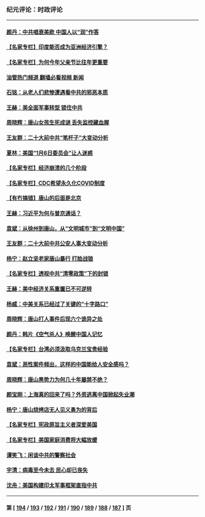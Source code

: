 ### 纪元评论：时政评论
---
#### [颜丹：中共唱衰美欧 中国人以“润”作答](../../pages/nsc1025/n13761830.md?06180330) 
#### [【名家专栏】印度能否成为亚洲经济引擎？](../../pages/nsc1025/n13761754.md?06180330) 
#### [【名家专栏】为何今年父亲节比往年更重要](../../pages/nsc1025/n13761753.md?06180330) 
#### [油管热门频道 翻墙必看视频 新闻](ok?06180330)
#### [石铭：从老人们悲惨遭遇看中共的邪恶本质](../../pages/nsc1025/n13761601.md?06180330) 
#### [王赫：美全面军事转型 锁住中共](../../pages/nsc1025/n13761307.md?06180330) 
#### [周晓辉：唐山女孩生死成谜 丢失监控藏血腥](../../pages/nsc1025/n13761555.md?06180330) 
#### [王友群：二十大前中共“笔杆子”大变动分析](../../pages/nsc1025/n13761334.md?06180330) 
#### [夏林：美国“1月6日委员会”让人迷惑](../../pages/nsc1025/n13761126.md?06180330) 
#### [【名家专栏】经济崩溃的几个阶段](../../pages/nsc1025/n13760780.md?06180330) 
#### [【名家专栏】CDC希望永久化COVID制度](../../pages/nsc1025/n13760951.md?06180330) 
#### [【有冇搞错】唐山的后面是北京](../../pages/nsc1025/n13760394.md?06180330) 
#### [王赫：习近平为何与普京通话？](../../pages/nsc1025/n13760751.md?06180330) 
#### [袁斌：从徐州到唐山，从“文明城市”到“文明中国”](../../pages/nsc1025/n13760774.md?06180330) 
#### [王友群：二十大前中共公安人事大变动分析](../../pages/nsc1025/n13760474.md?06180330) 
#### [杨宁：赵立坚老家唐山暴行 打脸战狼](../../pages/nsc1025/n13760305.md?06180330) 
#### [【名家专栏】透视中共“清零政策”下的封锁](../../pages/nsc1025/n13760161.md?06180330) 
#### [王赫：美中经济关系重置已不可逆转](../../pages/nsc1025/n13759915.md?06180330) 
#### [杨威：中美关系已经过了关键的“十字路口”](../../pages/nsc1025/n13759798.md?06180330) 
#### [周晓辉：唐山打人事件后现六个诡异之处](../../pages/nsc1025/n13759629.md?06180330) 
#### [颜丹：韩片《空气杀人》唤醒中国人记忆](../../pages/nsc1025/n13759596.md?06180330) 
#### [【名家专栏】台湾必须汲取乌克兰宝贵经验](../../pages/nsc1025/n13759403.md?06180330) 
#### [袁斌：恶性案件频出，这样的中国能给人安全感吗？](../../pages/nsc1025/n13759199.md?06180330) 
#### [周晓辉：唐山黑势力为何几十年屡禁不绝？](../../pages/nsc1025/n13758927.md?06180330) 
#### [颜宝刚：上海真的回来了吗？外资逃离中国掀起失业潮](../../pages/nsc1025/n13759177.md?06180330) 
#### [杨宁：唐山烧烤店无人见义勇为的背后](../../pages/nsc1025/n13758955.md?06180330) 
#### [【名家专栏】宪政原旨主义者深爱美国](../../pages/nsc1025/n13757798.md?06180330) 
#### [【名家专栏】美国家庭消费将大幅放缓](../../pages/nsc1025/n13758718.md?06180330) 
#### [谭笑飞：闲谈中共的警察社会](../../pages/nsc1025/n13758509.md?06180330) 
#### [宇清：病毒至今未去 民心却已丧失](../../pages/nsc1025/n13758370.md?06180330) 
#### [沈舟：美国构建印太军事框架直指中共](../../pages/nsc1025/n13758167.md?06180330) 

---
#### 第 [ [194](./194.md?06180330) / [193](./193.md?06180330) / [192](./192.md?06180330) / [191](./191.md?06180330) / [190](./190.md?06180330) / [189](./189.md?06180330) / [188](./188.md?06180330) / [187](./187.md?06180330) ] 页
